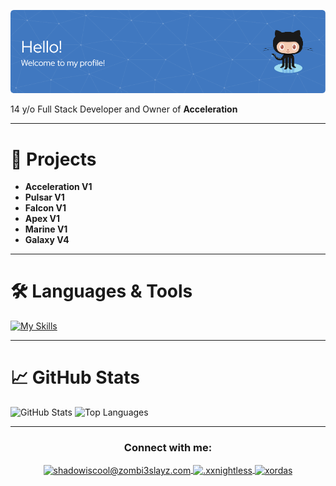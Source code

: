 ![Header](https://raw.githubusercontent.com/mdoryammilwalrus/mdoryammilwalrus/main/header.png)

14 y/o Full Stack Developer and Owner of **Acceleration**

---

# 🚀 Projects

- **Acceleration V1**
- **Pulsar V1**
- **Falcon V1**
- **Apex V1**
- **Marine V1**
-  **Galaxy V4**



---

# 🛠️ Languages & Tools

[![My Skills](https://skillicons.dev/icons?i=js,html,css,python,scss,react,replit,vscode,github,discord,bots,gmail,instagram,java)](https://skillicons.dev)

---


# 📈 GitHub Stats

![GitHub Stats](https://github-readme-stats.vercel.app/api?username=xdevnightless&show_icons=true&title_color=red&bg_color=00000000&icon_color=red&hide_border=true&text_color=FF0000&card_width=350)
![Top Languages](https://github-readme-stats.vercel.app/api/top-langs/?username=xdevnightless&layout=compact&title_color=red&bg_color=00000000&icon_color=red&hide_border=true&text_color=FF0000&card_width=350)

---

<h3 align="center">Connect with me:</h3>
<p align="center">
 <a href="mailto:shadowiscool@zombi3slayz.com" target="blank">
  <img align="center" src="https://media.xordas.me/movie-river/email_icon.svg" alt="shadowiscool@zombi3slayz.com" height="30" width="40" />
 </a>
 <a href="https://discord.com/users/123456789012345678" target="blank">
  <img align="center" src="https://raw.githubusercontent.com/rahuldkjain/github-profile-readme-generator/master/src/images/icons/Social/discord.svg" alt=".xxnightless" height="30" width="40" />
 </a>
 <a href="https://www.youtube.com/@shadowycc" target="blank">
  <img align="center" src="https://raw.githubusercontent.com/rahuldkjain/github-profile-readme-generator/master/src/images/icons/Social/youtube.svg" alt="xordas" height="30" width="40" />
 </a>
</p>
